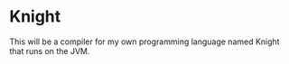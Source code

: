 # Knight
This will be a compiler for my own programming language named Knight that runs on the JVM. 
